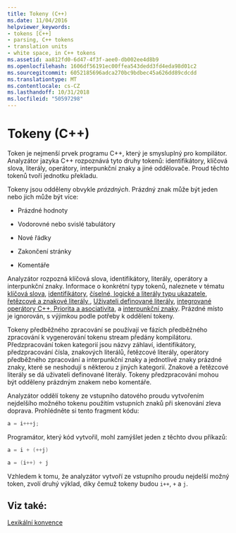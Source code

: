 ```yaml
---
title: Tokeny (C++)
ms.date: 11/04/2016
helpviewer_keywords:
- tokens [C++]
- parsing, C++ tokens
- translation units
- white space, in C++ tokens
ms.assetid: aa812fd0-6d47-4f3f-aee0-db002ee4d8b9
ms.openlocfilehash: 1606df56191ec00ffea543dedd3fd4eda98d01c2
ms.sourcegitcommit: 6052185696adca270bc9bdbec45a626dd89cdcdd
ms.translationtype: MT
ms.contentlocale: cs-CZ
ms.lasthandoff: 10/31/2018
ms.locfileid: "50597298"
---
```

# <a name="tokens-c"></a>Tokeny (C++)

Token je nejmenší prvek programu C++, který je smysluplný pro kompilátor. Analyzátor jazyka C++ rozpoznává tyto druhy tokenů: identifikátory, klíčová slova, literály, operátory, interpunkční znaky a jiné oddělovače. Proud těchto tokenů tvoří jednotku překladu.

Tokeny jsou odděleny obvykle *prázdných*. Prázdný znak může být jeden nebo jich může být více:

- Prázdné hodnoty

- Vodorovné nebo svislé tabulátory

- Nové řádky

- Zakončení stránky

- Komentáře

Analyzátor rozpozná klíčová slova, identifikátory, literály, operátory a interpunkční znaky. Informace o konkrétní typy tokenů, naleznete v tématu [klíčová slova](../cpp/keywords-cpp.md), [identifikátory](../cpp/identifiers-cpp.md), [číselné, logické a literály typu ukazatele](../cpp/numeric-boolean-and-pointer-literals-cpp.md), [řetězcové a znakové literály ](../cpp/string-and-character-literals-cpp.md), [Uživateli definované literály](../cpp/user-defined-literals-cpp.md), [integrované operátory C++, Priorita a asociativita](../cpp/cpp-built-in-operators-precedence-and-associativity.md), a [interpunkční znaky](../cpp/punctuators-cpp.md). Prázdné místo je ignorován, s výjimkou podle potřeby k oddělení tokeny.

Tokeny předběžného zpracování se používají ve fázích předběžného zpracování k vygenerování tokenu stream předány kompilátoru. Předzpracování token kategorií jsou názvy záhlaví, identifikátory, předzpracování čísla, znakových literálů, řetězcové literály, operátory předběžného zpracování a interpunkční znaky a jednotlivé znaky prázdné znaky, které se neshodují s některou z jiných kategorií. Znakové a řetězcové literály se dá uživateli definované literály. Tokeny předzpracování mohou být odděleny prázdným znakem nebo komentáře.

Analyzátor oddělí tokeny ze vstupního datového proudu vytvořením nejdelšího možného tokenu použitím vstupních znaků při skenování zleva doprava. Prohlédněte si tento fragment kódu:

```cpp
a = i+++j;
```

Programátor, který kód vytvořil, mohl zamýšlet jeden z těchto dvou příkazů:

```cpp
a = i + (++j)

a = (i++) + j
```

Vzhledem k tomu, že analyzátor vytvoří ze vstupního proudu nejdelší možný token, zvolí druhý výklad, díky čemuž tokeny budou `i++`, `+` a `j`.

## <a name="see-also"></a>Viz také:

[Lexikální konvence](../cpp/lexical-conventions.md)